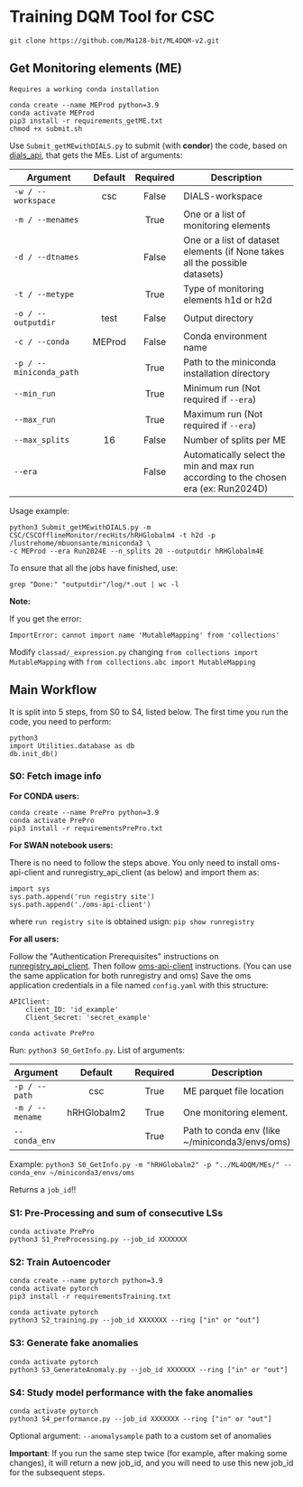 # Training DQM Tool for CSC

```
git clone https://github.com/Ma128-bit/ML4DQM-v2.git
```

## Get Monitoring elements (ME)
`Requires a working conda installation`
```=shell
conda create --name MEProd python=3.9
conda activate MEProd
pip3 install -r requirements_getME.txt 
chmod +x submit.sh
```
Use `Submit_getMEwithDIALS.py` to submit (with **condor**) the code, based on [dials_api](https://github.com/cms-DQM/dials-py), that gets the MEs. List of arguments:

| Argument                   | Default    | Required | Description                                |
| -------------------------- | :--------: | :------: | ------------------------------------------ |
| `-w / --workspace`         | csc        | False    | DIALS-workspace                            |
| `-m / --menames`           |            | True     | One or a list of monitoring elements       |
| `-d / --dtnames`           |            | False    | One or a list of dataset elements (if None takes all the possible datasets) |
| `-t / --metype`            |            | True     | Type of monitoring elements h1d or h2d     |
| `-o / --outputdir`         | test       | False    | Output directory                           |
| `-c / --conda`             | MEProd     | False    | Conda environment name                     |
| `-p / --miniconda_path`    |            | True     | Path to the miniconda installation directory |
| `--min_run`                |            | True     | Minimum run (Not required if `--era`)        |
| `--max_run`                |            | True     | Maximum run (Not required if `--era`)        |
| `--max_splits`             | 16         | False    | Number of splits per ME                      |
| `--era`                    |            | False    | Automatically select the min and max run according to the chosen era (ex: Run2024D)|

Usage example:
```
python3 Submit_getMEwithDIALS.py -m CSC/CSCOfflineMonitor/recHits/hRHGlobalm4 -t h2d -p /lustrehome/mbuonsante/miniconda3 \
-c MEProd --era Run2024E --n_splits 20 --outputdir hRHGlobalm4E
```

To ensure that all the jobs have finished, use:
```=shell
grep "Done:" "outputdir"/log/*.out | wc -l
```
**Note:**

If you get the error:

`ImportError: cannot import name 'MutableMapping' from 'collections' `

Modify `classad/_expression.py` changing `from collections import MutableMapping` with `from collections.abc import MutableMapping`

## Main Workflow
It is split into 5 steps, from S0 to S4, listed below.
The first time you run the code, you need to perform:
```=shell
python3
import Utilities.database as db
db.init_db()
```

### S0: Fetch image info
**For CONDA users:**
```=shell
conda create --name PrePro python=3.9
conda activate PrePro
pip3 install -r requirementsPrePro.txt 
```

**For SWAN notebook users:**

There is no need to follow the steps above. You only need to install oms-api-client and runregistry_api_client (as below) and import them as:
```
import sys
sys.path.append('run registry site')
sys.path.append('./oms-api-client')
```
where `run registry site` is obtained usign: `pip show runregistry`

**For all users:**

Follow the "Authentication Prerequisites" instructions on [runregistry_api_client](https://github.com/cms-DQM/runregistry_api_client). Then follow [oms-api-client](https://gitlab.cern.ch/cmsoms/oms-api-client) instructions. (You can use the same application for both runregistry and oms)
Save the oms application credentials in a file named `config.yaml` with this structure:
```=yaml
APIClient:
    client_ID: 'id_example'
    Client_Secret: 'secret_example'
```

```=shell
conda activate PrePro
```

Run: `python3 S0_GetInfo.py`. List of arguments:

| Argument                   | Default     | Required | Description                                |
| -------------------------- | :--------:  | :------: | ------------------------------------------ |
| `-p / --path`              | csc         | True     | ME parquet file location                   |
| `-m / --mename`            | hRHGlobalm2 | True     | One monitoring element.                    |
| `--conda_env`              |             | True     | Path to conda env (like ~/miniconda3/envs/oms) |

Example: `python3 S0_GetInfo.py -m "hRHGlobalm2" -p "../ML4DQM/MEs/" --conda_env ~/miniconda3/envs/oms`

Returns a `job_id`!!

### S1: Pre-Processing and sum of consecutive LSs
```=shell
conda activate PrePro
python3 S1_PreProcessing.py --job_id XXXXXXX
```

### S2: Train Autoencoder
```=shell
conda create --name pytorch python=3.9
conda activate pytorch
pip3 install -r requirementsTraining.txt
```

```=shell
conda activate pytorch
python3 S2_training.py --job_id XXXXXXX --ring ["in" or "out"]
```

### S3: Generate fake anomalies
```=shell
conda activate pytorch
python3 S3_GenerateAnomaly.py --job_id XXXXXXX --ring ["in" or "out"]
```
### S4: Study model performance with the fake anomalies
```=shell
conda activate pytorch
python3 S4_performance.py --job_id XXXXXXX --ring ["in" or "out"]
```
Optional argument: ` --anomalysample ` path to a custom set of anomalies

**Important**: If you run the same step twice (for example, after making some changes), it will return a new job_id, and you will need to use this new job_id for the subsequent steps.



